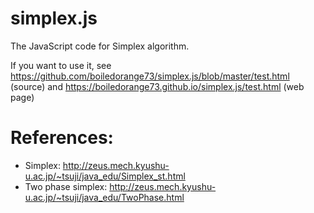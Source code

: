 # simplex.js
The JavaScript code for Simplex algorithm.

If you want to use it, see https://github.com/boiledorange73/simplex.js/blob/master/test.html (source) and https://boiledorange73.github.io/simplex.js/test.html (web page)

# References:
- Simplex: http://zeus.mech.kyushu-u.ac.jp/~tsuji/java_edu/Simplex_st.html
- Two phase simplex: http://zeus.mech.kyushu-u.ac.jp/~tsuji/java_edu/TwoPhase.html
